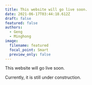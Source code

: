 ```yaml
---
title: This website will go live soon.
date: 2021-06-17T03:44:18.612Z
draft: false
featured: false
authors:
  - Geng
  - Minghong
image:
  filename: featured
  focal_point: Smart
  preview_only: false
---
```

This website will go live soon.

Currently, it is still under construction.